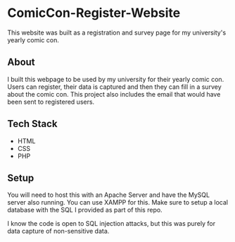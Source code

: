# ComicCon-Register-Website
This website was built as a registration and survey page for my university's yearly comic con.

## About
I built this webpage to be used by my university for their yearly comic con. Users can register, their data is captured and then they can fill in a survey about the comic con. This project also includes the email that would have been sent to registered users. 

## Tech Stack
- HTML
- CSS
- PHP

## Setup
You will need to host this with an Apache Server and have the MySQL server also running. You can use XAMPP for this. Make sure to setup a local database with the SQL I provided as part of this repo.

I know the code is open to SQL injection attacks, but this was purely for data capture of non-sensitive data.